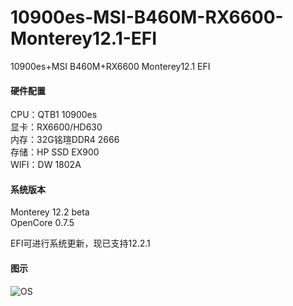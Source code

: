# 10900es-MSI-B460M-RX6600-Monterey12.1-EFI
10900es+MSI B460M+RX6600 Monterey12.1 EFI  
#### 硬件配置  
CPU：QTB1 10900es   
显卡：RX6600/HD630  
内存：32G铭瑄DDR4 2666  
存储：HP SSD EX900  
WIFI：DW 1802A  
#### 系统版本  
Monterey 12.2 beta  
OpenCore 0.7.5  

EFI可进行系统更新，现已支持12.2.1
#### 图示  
![OS](https://github.com/possibleit/10900es-MSI-B460M-RX6600-Monterey12.1-EFI/blob/main/EFI/Image/%25E7%25B3%25BB%25E7%25BB%259F%25E6%258A%25A5%25E5%2591%258A.png)
